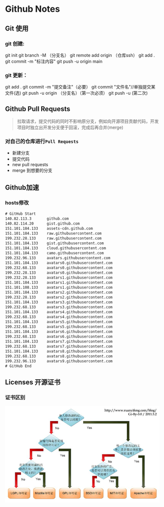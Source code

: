 # Github Notes

## Git 使用

### git 创建:

git init
git branch -M （分支名）
git remote add origin （仓库ssh）
git add .
git commit -m "标注内容"
git push -u origin main

### git 更新：

git add .
git commit -m "提交备注"（必要）
git commit "文件名"//单独提交某文件(选)
git push -u origin （分支名）（第一次必须）
git push -u (第二次)

## Github Pull Requests

> 拉取请求，提交代码的同时不影响原分支，例如向开源项目贡献代码，开发项目时独立出开发分支便于回滚，完成后再合并(merge)

### 对自己的仓库进行`Pull Requests`

* 新建分支
* 提交代码
* new pull requests
* merge 到想要的分支

## Github加速

### hosts修改

````hosts
# GitHub Start 
140.82.113.3       github.com
140.82.114.20      gist.github.com
151.101.184.133    assets-cdn.github.com
151.101.184.133    raw.githubusercontent.com
199.232.28.133     raw.githubusercontent.com 
151.101.184.133    gist.githubusercontent.com
151.101.184.133    cloud.githubusercontent.com
151.101.184.133    camo.githubusercontent.com
199.232.96.133     avatars.githubusercontent.com
151.101.184.133    avatars0.githubusercontent.com
199.232.68.133     avatars0.githubusercontent.com
199.232.28.133     avatars0.githubusercontent.com 
199.232.28.133     avatars1.githubusercontent.com
151.101.184.133    avatars1.githubusercontent.com
151.101.108.133    avatars1.githubusercontent.com
151.101.184.133    avatars2.githubusercontent.com
199.232.28.133     avatars2.githubusercontent.com
151.101.184.133    avatars3.githubusercontent.com
199.232.68.133     avatars3.githubusercontent.com
151.101.184.133    avatars4.githubusercontent.com
199.232.68.133     avatars4.githubusercontent.com
151.101.184.133    avatars5.githubusercontent.com
199.232.68.133     avatars5.githubusercontent.com
151.101.184.133    avatars6.githubusercontent.com
199.232.68.133     avatars6.githubusercontent.com
151.101.184.133    avatars7.githubusercontent.com
199.232.68.133     avatars7.githubusercontent.com
151.101.184.133    avatars8.githubusercontent.com
199.232.68.133     avatars8.githubusercontent.com
199.232.96.133     avatars9.githubusercontent.com
# GitHub End
````

## Licenses 开源证书

### 证书区别

<img src="Pics\开源证书选择.jpg" alt="img" style="zoom:80%;" align='left'/>


